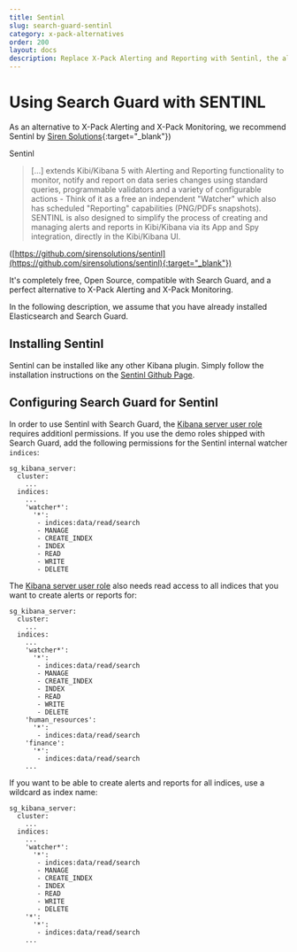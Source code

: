 ```yaml
---
title: Sentinl
slug: search-guard-sentinl
category: x-pack-alternatives
order: 200
layout: docs
description: Replace X-Pack Alerting and Reporting with Sentinl, the alerting and reporting Kibana app by Siren Solutions.
---
```

<!---
Copryight 2017 floragunn GmbH
-->
# Using Search Guard with SENTINL

As an alternative to X-Pack Alerting and X-Pack Monitoring, we recommend Sentinl by [Siren Solutions](https://siren.io/){:target="_blank"})

Sentinl

> [...] extends Kibi/Kibana 5 with Alerting and Reporting functionality to monitor, notify and report on data series changes using standard queries, programmable validators and a variety of configurable actions - Think of it as a free an independent "Watcher" which also has scheduled "Reporting" capabilities (PNG/PDFs snapshots). SENTINL is also designed to simplify the process of creating and managing alerts and reports in Kibi/Kibana via its App and Spy integration, directly in the Kibi/Kibana UI.

([https://github.com/sirensolutions/sentinl](https://github.com/sirensolutions/sentinl){:target="_blank"})

It's completely free, Open Source, compatible with Search Guard, and a perfect alternative to X-Pack Alerting and X-Pack Monitoring.

In the following description, we assume that you have already installed Elasticsearch and Search Guard.

## Installing Sentinl

Sentinl can be installed like any other Kibana plugin. Simply follow the installation instructions on the [Sentinl Github Page](https://github.com/sirensolutions/sentinl).

## Configuring Search Guard for Sentinl

In order to use Sentinl with Search Guard, the [Kibana server user role](kibana_installation.md) requires additionl permissions. If you use the demo roles shipped with Search Guard, add the following permissions for the Sentinl internal watcher `indices`:

```
sg_kibana_server:
  cluster:
    ...
  indices:
    ...
    'watcher*':
      '*':
       - indices:data/read/search
       - MANAGE
       - CREATE_INDEX
       - INDEX
       - READ
       - WRITE
       - DELETE
```

The [Kibana server user role](kibana_installation.md) also needs read access to all indices that you want to create alerts or reports for:

```
sg_kibana_server:
  cluster:
    ...
  indices:
    ...
    'watcher*':
      '*':
       - indices:data/read/search
       - MANAGE
       - CREATE_INDEX
       - INDEX
       - READ
       - WRITE
       - DELETE
    'human_resources':
      '*':
       - indices:data/read/search
    'finance':
      '*':
       - indices:data/read/search
    ...
```

If you want to be able to create alerts and reports for all indices, use a wildcard as index name:

```
sg_kibana_server:
  cluster:
    ...
  indices:
    ...
    'watcher*':
      '*':
       - indices:data/read/search
       - MANAGE
       - CREATE_INDEX
       - INDEX
       - READ
       - WRITE
       - DELETE
    '*':
      '*':
       - indices:data/read/search
    ...
```